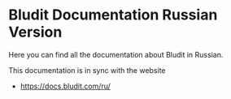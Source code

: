 # Bludit Documentation Russian Version
Here you can find all the documentation about Bludit in Russian.

This documentation is in sync with the website
- https://docs.bludit.com/ru/
